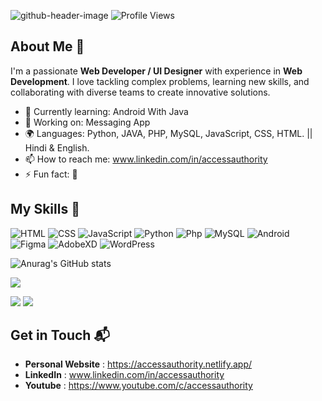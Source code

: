 ![github-header-image](https://github.com/AccessAuthority/AccessAuthority/assets/93637092/f141a3d9-59d7-4dbe-921f-8ab4a82c0e1c)
![Profile Views](https://komarev.com/ghpvc/?username=your-AccessAuthority)
## About Me 🚀

I'm a passionate **Web Developer / UI Designer** with experience in **Web Development**. I love tackling complex problems, learning new skills, and collaborating with diverse teams to create innovative solutions.

- 🌱 Currently learning: Android With Java
- 🔭 Working on: Messaging App
- 🌍 Languages: Python, JAVA, PHP, MySQL, JavaScript, CSS, HTML. || Hindi & English.
- 📫 How to reach me: www.linkedin.com/in/accessauthority
- ⚡ Fun fact: 🙂

## My Skills 🧠

![HTML](https://img.shields.io/badge/-HTML-E34F26?style=flat-square&logo=html5&logoColor=white)
![CSS](https://img.shields.io/badge/-CSS-1572B6?style=flat-square&logo=css3&logoColor=white)
![JavaScript](https://img.shields.io/badge/-JavaScript-F7DF1E?style=flat-square&logo=javascript&logoColor=black)
![Python](https://img.shields.io/badge/-Python-1572B6?style=flat-square&logo=python&logoColor=white)
![Php](https://img.shields.io/badge/-Php-484C89?style=flat-square&logo=php&logoColor=white)
![MySQL](https://img.shields.io/badge/-MySQL-1572B6?style=flat-square&logo=mysql&logoColor=white)
![Android](https://img.shields.io/badge/-Android-3DDC84?style=flat-square&logo=android&logoColor=white)
![Figma](https://img.shields.io/badge/-Figma-f24e1e?style=flat-square&logo=figma&logoColor=white)
![AdobeXD](https://img.shields.io/badge/-AdobeXD-800000?style=flat-square&logo=adobexd&logoColor=white)
![WordPress](https://img.shields.io/badge/-WordPress-1572B6?style=flat-square&logo=Wordpress&logoColor=white)

![Anurag's GitHub stats](https://github-readme-stats.vercel.app/api?username=AccessAuthority&show_icons=true&theme=radical)

![](http://github-profile-summary-cards.vercel.app/api/cards/profile-details?username=AccessAuthority&theme=2077)

![](http://github-profile-summary-cards.vercel.app/api/cards/repos-per-language?username=AccessAuthority&theme=2077) ![](http://github-profile-summary-cards.vercel.app/api/cards/most-commit-language?username=AccessAuthority&theme=2077)
## Get in Touch 📬

- **Personal Website** : https://accessauthority.netlify.app/
- **LinkedIn** : www.linkedin.com/in/accessauthority
- **Youtube** : https://www.youtube.com/c/accessauthority
